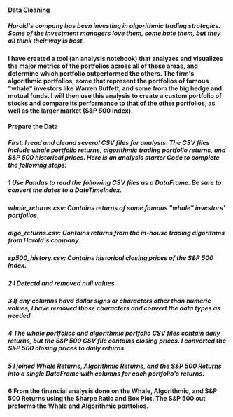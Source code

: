 #### Data Cleaning

##### Harold's company has been investing in algorithmic trading strategies. Some of the investment managers love them, some hate them, but they all think their way is best.

#### I have created a tool (an analysis notebook) that analyzes and visualizes the major metrics of the portfolios across all of these areas, and determine which portfolio outperformed the others. The firm's algorithmic portfolios, some that represent the portfolios of famous "whale" investors like Warren Buffett, and some from the big hedge and mutual funds. I will then use this analysis to create a custom portfolio of stocks and compare its performance to that of the other portfolios, as well as the larger market (S&P 500 Index).

#### Prepare the Data

##### First, I read and cleand several CSV files for analysis. The CSV files include whale portfolio returns, algorithmic trading portfolio returns, and S&P 500 historical prices. Here is an analysis starter Code to complete the following steps:


##### 1 Use Pandas to read the following CSV files as a DataFrame. Be sure to convert the dates to a DateTimeIndex.


   ##### whale_returns.csv: Contains returns of some famous "whale" investors' portfolios.


   ##### algo_returns.csv: Contains returns from the in-house trading algorithms from Harold's company.


   ##### sp500_history.csv: Contains historical closing prices of the S&P 500 Index.




##### 2 I Detectd and removed null values.


##### 3 If any columns havd dollar signs or characters other than numeric values, I have removed those characters and convert the data types as needed.


##### 4 The whale portfolios and algorithmic portfolio CSV files contain daily returns, but the S&P 500 CSV file contains closing prices. I converted the S&P 500 closing prices to daily returns.


##### 5 I joined Whale Returns, Algorithmic Returns, and the S&P 500 Returns into a single DataFrame with columns for each portfolio's returns.

#### 6 From the financial analysis done on the Whale, Algorithmic, and S&P 500 Returns using the Sharpe Ratio and Box Plot. The S&P 500 out preforms the Whale and Algorithmic portfolios.